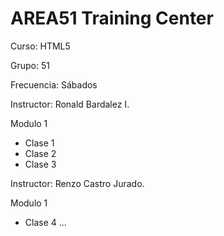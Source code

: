 # AREA51 Training Center

Curso: HTML5

Grupo: 51

Frecuencia: Sábados


Instructor: Ronald Bardalez I.

Modulo 1
- Clase 1
- Clase 2
- Clase 3

Instructor: Renzo Castro Jurado.

Modulo 1
- Clase 4
...

